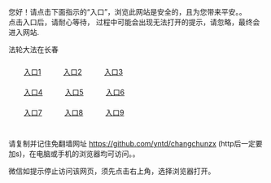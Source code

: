您好！请点击下面指示的“入口”，浏览此网站是安全的，且为您带来平安。。 <br/>
点击入口后，请耐心等待， 过程中可能会出现无法打开的提示，请忽略，最终会进入网站. </br>

法轮大法在长春<br/>
<div style="padding:10px"><a style="margin:20px" target="_blank" href="https://d2riise75jf09y.cloudfront.net/2Qpsp?zezmmdck" id="ccLink1" rel="nofollow">入口1</a> <a target="_blank" style="margin:20px" href="https://d1dgnhcsjo8e8i.cloudfront.net/2Qpsp?gwarsxjo" id="ccLink2" rel="nofollow">入口2</a> <a style="margin:20px" target="_blank" href="https://d3bnkshd6z20h8.cloudfront.net/2Qpsp?scaud" id="ccLink3" rel="nofollow">入口3</a></div>

<div style="padding:10px" ><a style="margin:20px" target="_blank" href="https://d2riise75jf09y.cloudfront.net/2Qpsp?zezmmdck" id="ccLink4" rel="nofollow">入口4</a> <a style="margin:20px" href="https://d1dgnhcsjo8e8i.cloudfront.net/2Qpsp?gwarsxjo" target="_blank" id="ccLink5" rel="nofollow">入口5</a> <a style="margin:20px" href="https://d3bnkshd6z20h8.cloudfront.net/2Qpsp?scaud" target="_blank" id="ccLink6" rel="nofollow">入口6</a></div>

<div style="padding:10px"><a style="margin:20px" target="_blank" href="https://d2riise75jf09y.cloudfront.net/2Qpsp?zezmmdck" id="ccLink7" rel="nofollow">入口7</a> <a style="margin:20px" href="https://d1dgnhcsjo8e8i.cloudfront.net/2Qpsp?gwarsxjo" target="_blank" id="ccLink8" rel="nofollow">入口8</a> <a style="margin:20px" target="_blank" href="https://d3bnkshd6z20h8.cloudfront.net/2Qpsp?scaud" id="ccLink9" rel="nofollow">入口9</a></div>

<br/>



请复制并记住免翻墙网址 https://github.com/yntd/changchunzx (http后一定要加s)，在电脑或手机的浏览器均可访问。。<br/>

微信如提示停止访问该网页，须先点击右上角，选择浏览器打开。
